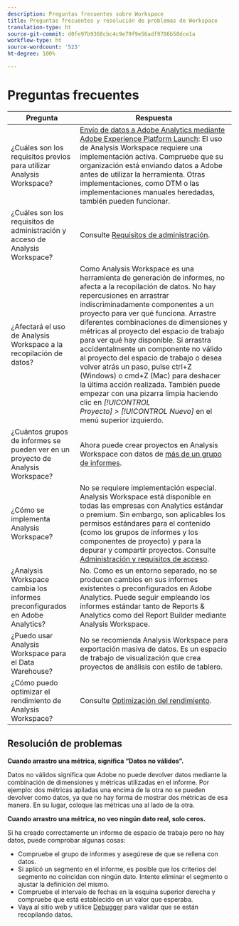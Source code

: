 ```yaml
---
description: Preguntas frecuentes sobre Workspace
title: Preguntas frecuentes y resolución de problemas de Workspace
translation-type: ht
source-git-commit: d0fe97b9368cbc4c9e79f9e56adf9786b58dce1a
workflow-type: ht
source-wordcount: '523'
ht-degree: 100%

---
```



# Preguntas frecuentes

| Pregunta | Respuesta |
|--- |--- |
| ¿Cuáles son los requisitos previos para utilizar Analysis Workspace? | [Envío de datos a Adobe Analytics mediante Adobe Experience Platform Launch](/help/implement/launch/validate-publish-prod.md): El uso de Analysis Workspace requiere una implementación activa. Compruebe que su organización está enviando datos a Adobe antes de utilizar la herramienta. Otras implementaciones, como DTM o las implementaciones manuales heredadas, también pueden funcionar. |
| ¿Cuáles son los requisitos de administración y acceso de Analysis Workspace? | Consulte [Requisitos de administración](/help/analyze/analysis-workspace/workspace-faq/frequently-asked-questions-analysis-workspace.md). |
| ¿Afectará el uso de Analysis Workspace a la recopilación de datos? | Como Analysis Workspace es una herramienta de generación de informes, no afecta a la recopilación de datos. No hay repercusiones en arrastrar indiscriminadamente componentes a un proyecto para ver qué funciona. Arrastre diferentes combinaciones de dimensiones y métricas al proyecto del espacio de trabajo para ver qué hay disponible. Si arrastra accidentalmente un componente no válido al proyecto del espacio de trabajo o desea volver atrás un paso, pulse ctrl+Z (Windows) o cmd+Z (Mac) para deshacer la última acción realizada. También puede empezar con una pizarra limpia haciendo clic en *[!UICONTROL Proyecto] > [!UICONTROL Nuevo]* en el menú superior izquierdo. |
| ¿Cuántos grupos de informes se pueden ver en un proyecto de Analysis Workspace? | Ahora puede crear proyectos en Analysis Workspace con datos de [más de un grupo de informes](https://docs.adobe.com/content/help/es-ES/analytics/analyze/analysis-workspace/build-workspace-project/multiple-report-suites.html). |
| ¿Cómo se implementa Analysis Workspace? | No se requiere implementación especial. Analysis Workspace está disponible en todas las empresas con Analytics estándar o premium. Sin embargo, son aplicables los permisos estándares para el contenido (como los grupos de informes y los componentes de proyecto) y para la depurar y compartir proyectos. Consulte [Administración y requisitos de acceso](/help/analyze/analysis-workspace/workspace-faq/frequently-asked-questions-analysis-workspace.md). |
| ¿Analysis Workspace cambia los informes preconfigurados en Adobe Analytics? | No. Como es un entorno separado, no se producen cambios en sus informes existentes o preconfigurados en Adobe Analytics. Puede seguir empleando los informes estándar tanto de Reports &amp; Analytics como del Report Builder mediante Analysis Workspace. |
| ¿Puedo usar Analysis Workspace para el Data Warehouse? | No se recomienda Analysis Workspace para exportación masiva de datos. Es un espacio de trabajo de visualización que crea proyectos de análisis con estilo de tablero. |
| ¿Cómo puedo optimizar el rendimiento de Analysis Workspace? | Consulte [Optimización del rendimiento](/help/analyze/analysis-workspace/workspace-faq/optimizing-performance.md). |

## Resolución de problemas

**Cuando arrastro una métrica, significa “Datos no válidos”.**

Datos no válidos significa que Adobe no puede devolver datos mediante la combinación de dimensiones y métricas utilizadas en el informe. Por ejemplo: dos métricas apiladas una encima de la otra no se pueden devolver como datos, ya que no hay forma de mostrar dos métricas de esa manera. En su lugar, coloque las métricas una al lado de la otra.

**Cuando arrastro una métrica, no veo ningún dato real, solo ceros.**

Si ha creado correctamente un informe de espacio de trabajo pero no hay datos, puede comprobar algunas cosas:

* Compruebe el grupo de informes y asegúrese de que se rellena con datos.
* Si aplicó un segmento en el informe, es posible que los criterios del segmento no coincidan con ningún dato. Intente eliminar el segmento o ajustar la definición del mismo.
* Compruebe el intervalo de fechas en la esquina superior derecha y compruebe que está establecido en un valor que esperaba.
* Vaya al sitio web y utilice [Debugger](https://docs.adobe.com/content/help/es-ES/debugger/using/experience-cloud-debugger.html) para validar que se están recopilando datos.